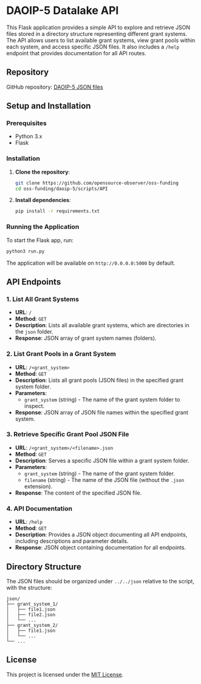 # DAOIP-5 Datalake API

This Flask application provides a simple API to explore and retrieve JSON files stored in a directory structure representing different grant systems. The API allows users to list available grant systems, view grant pools within each system, and access specific JSON files. It also includes a `/help` endpoint that provides documentation for all API routes.

## Repository
GitHub repository: [DAOIP-5 JSON files](https://github.com/opensource-observer/oss-funding/tree/main/daoip-5/json)

## Setup and Installation

### Prerequisites
- Python 3.x
- Flask

### Installation

1. **Clone the repository**:
   ```bash
   git clone https://github.com/opensource-observer/oss-funding
   cd oss-funding/daoip-5/scripts/API
   ```

2. **Install dependencies**:
   ```bash
   pip install -r requirements.txt
   ```

### Running the Application

To start the Flask app, run:

```bash
python3 run.py
```

The application will be available on `http://0.0.0.0:5000` by default.

## API Endpoints

### 1. **List All Grant Systems**
   - **URL**: `/`
   - **Method**: `GET`
   - **Description**: Lists all available grant systems, which are directories in the `json` folder.
   - **Response**: JSON array of grant system names (folders).

### 2. **List Grant Pools in a Grant System**
   - **URL**: `/<grant_system>`
   - **Method**: `GET`
   - **Description**: Lists all grant pools (JSON files) in the specified grant system folder.
   - **Parameters**:
     - `grant_system` (string) - The name of the grant system folder to inspect.
   - **Response**: JSON array of JSON file names within the specified grant system.

### 3. **Retrieve Specific Grant Pool JSON File**
   - **URL**: `/<grant_system>/<filename>.json`
   - **Method**: `GET`
   - **Description**: Serves a specific JSON file within a grant system folder.
   - **Parameters**:
     - `grant_system` (string) - The name of the grant system folder.
     - `filename` (string) - The name of the JSON file (without the `.json` extension).
   - **Response**: The content of the specified JSON file.

### 4. **API Documentation**
   - **URL**: `/help`
   - **Method**: `GET`
   - **Description**: Provides a JSON object documenting all API endpoints, including descriptions and parameter details.
   - **Response**: JSON object containing documentation for all endpoints.

## Directory Structure

The JSON files should be organized under `../../json` relative to the script, with the structure:
```
json/
├── grant_system_1/
│   ├── file1.json
│   ├── file2.json
│   └── ...
├── grant_system_2/
│   ├── file1.json
│   └── ...
└── ...
```

## License

This project is licensed under the [MIT License](LICENSE).
